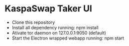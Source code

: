 # KaspaSwap Taker UI
- Clone this repository
- Install all dependency running: npm install
- Ativate tor daemon on 127.0.0.1:9050 (default)
- Start the Electron wrapped webapp running: npm start
